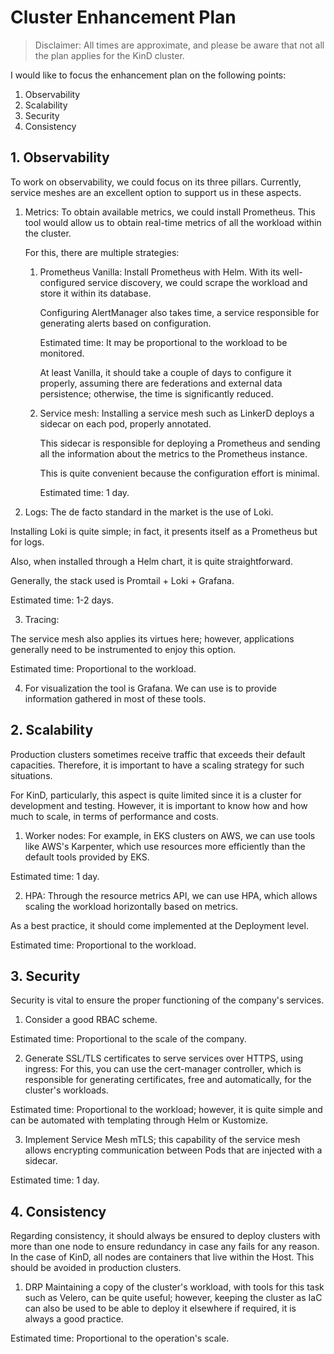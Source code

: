 # Cluster Enhancement Plan

> Disclaimer: All times are approximate, and please be aware that not all the plan applies for the KinD cluster.

I would like to focus the enhancement plan on the following points:
1. Observability
2. Scalability
3. Security
4. Consistency

## 1. Observability
To work on observability, we could focus on its three pillars. Currently, service meshes are an excellent option to support us in these aspects.

1. Metrics:
To obtain available metrics, we could install Prometheus. This tool would allow us to obtain real-time metrics of all the workload within the cluster.

    For this, there are multiple strategies:
    1. Prometheus Vanilla: Install Prometheus with Helm. With its well-configured service discovery, we could scrape the workload and store it within its database.

        Configuring AlertManager also takes time, a service responsible for generating alerts based on configuration.

        Estimated time: It may be proportional to the workload to be monitored.

        At least Vanilla, it should take a couple of days to configure it properly, assuming there are federations and external data persistence; otherwise, the time is significantly reduced.

    2. Service mesh: Installing a service mesh such as LinkerD deploys a sidecar on each pod, properly annotated.

        This sidecar is responsible for deploying a Prometheus and sending all the information about the metrics to the Prometheus instance.

        This is quite convenient because the configuration effort is minimal.

        Estimated time: 1 day.

2. Logs:
The de facto standard in the market is the use of Loki.

Installing Loki is quite simple; in fact, it presents itself as a Prometheus but for logs.

Also, when installed through a Helm chart, it is quite straightforward.

Generally, the stack used is Promtail + Loki + Grafana.

Estimated time: 1-2 days.

3. Tracing:

The service mesh also applies its virtues here; however, applications generally need to be instrumented to enjoy this option.

Estimated time: Proportional to the workload.

4. For visualization the tool is Grafana. We can use is to provide information gathered in most of these tools.

## 2. Scalability
Production clusters sometimes receive traffic that exceeds their default capacities. Therefore, it is important to have a scaling strategy for such situations.

For KinD, particularly, this aspect is quite limited since it is a cluster for development and testing. However, it is important to know how and how much to scale, in terms of performance and costs.

1. Worker nodes:
For example, in EKS clusters on AWS, we can use tools like AWS's Karpenter, which use resources more efficiently than the default tools provided by EKS.

Estimated time: 1 day.

2. HPA:
Through the resource metrics API, we can use HPA, which allows scaling the workload horizontally based on metrics.

As a best practice, it should come implemented at the Deployment level.

Estimated time: Proportional to the workload.

## 3. Security

Security is vital to ensure the proper functioning of the company's services.

1. Consider a good RBAC scheme.

Estimated time: Proportional to the scale of the company.

2. Generate SSL/TLS certificates to serve services over HTTPS, using ingress:
For this, you can use the cert-manager controller, which is responsible for generating certificates, free and automatically, for the cluster's workloads.

Estimated time: Proportional to the workload; however, it is quite simple and can be automated with templating through Helm or Kustomize.

3. Implement Service Mesh mTLS; this capability of the service mesh allows encrypting communication between Pods that are injected with a sidecar.

Estimated time: 1 day.

## 4. Consistency
Regarding consistency, it should always be ensured to deploy clusters with more than one node to ensure redundancy in case any fails for any reason. In the case of KinD, all nodes are containers that live within the Host. This should be avoided in production clusters.

1. DRP
Maintaining a copy of the cluster's workload, with tools for this task such as Velero, can be quite useful; however, keeping the cluster as IaC can also be used to be able to deploy it elsewhere if required, it is always a good practice.

Estimated time: Proportional to the operation's scale.
